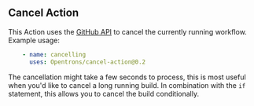 ## Cancel Action
This Action uses the [GitHub API](https://developer.github.com/v3/actions/workflow_runs/#cancel-a-workflow-run) to cancel the currently running workflow. Example usage:

```yaml
    - name: cancelling
      uses: Opentrons/cancel-action@0.2
```

The cancellation might take a few seconds to process, this is most useful when you'd like to cancel a long running build. In combination with the `if` statement, this allows you to cancel the build conditionally.
